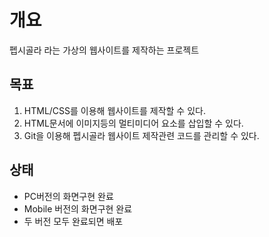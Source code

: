 # 개요
펩시골라 라는 가상의 웹사이트를 제작하는 프로젝트

## 목표
1. HTML/CSS를 이용해 웹사이트를 제작할 수 있다. 
2. HTML문서에 이미지등의 멀티미디어 요소를 삽입할 수 있다. 
3. Git을 이용해 펩시골라 웹사이트 제작관련 코드를 관리할 수 있다. 

## 상태 
* PC버전의 화면구현 완료
* Mobile 버전의 화면구현 완료
* 두 버전 모두 완료되면 배포